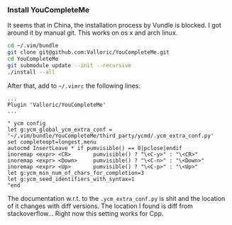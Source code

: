 ### Install YouCompleteMe

It seems that in China, the installation process by Vundle is blocked. I got around it by manual git. This works on os x and arch linux.

```bash
cd ~/.vim/bundle
git clone git@github.com:Valloric/YouCompleteMe.git
cd YouCompleteMe
git submodule update --init --recursive
./install --all
```

After that, add to `~/.vimrc` the following lines:

```
...
Plugin 'Valloric/YouCompleteMe'
...

" ycm config
let g:ycm_global_ycm_extra_conf = '~/.vim/bundle/YouCompleteMe/third_party/ycmd/.ycm_extra_conf.py'
set completeopt=longest,menu
autocmd InsertLeave * if pumvisible() == 0|pclose|endif
inoremap <expr> <CR>       pumvisible() ? "\<C-y>" : "\<CR>"
inoremap <expr> <Down>     pumvisible() ? "\<C-n>" : "\<Down>"
inoremap <expr> <Up>       pumvisible() ? "\<C-p>" : "\<Up>"
let g:ycm_min_num_of_chars_for_completion=3
let g:ycm_seed_identifiers_with_syntax=1
"end

```

The documentation w.r.t. to the `.ycm_extra_conf.py` is shit and the location of it changes with diff versions. The location I found is diff from stackoverflow...
Right now this setting works for Cpp.
